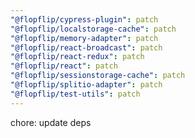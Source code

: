```yaml
---
"@flopflip/cypress-plugin": patch
"@flopflip/localstorage-cache": patch
"@flopflip/memory-adapter": patch
"@flopflip/react-broadcast": patch
"@flopflip/react-redux": patch
"@flopflip/react": patch
"@flopflip/sessionstorage-cache": patch
"@flopflip/splitio-adapter": patch
"@flopflip/test-utils": patch
---
```


chore: update deps
